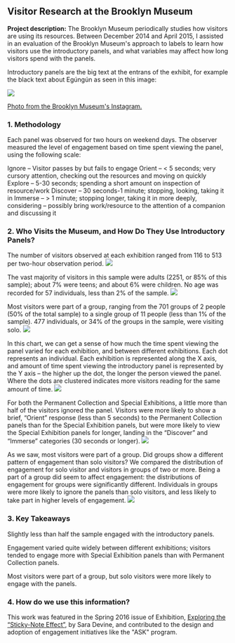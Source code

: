 ## Visitor Research at the Brooklyn Museum

**Project description:** The Brooklyn Museum periodically studies how visitors are using its resources. Between December 2014 and April 2015, I assisted in an evaluation of the Brooklyn Museum's approach to labels to learn how visitors use the introductory panels, and what variables may affect how long visitors spend with the panels.

Introductory panels are the big text at the entrans of the exhibit, for example the black text about Egúngún as seen in this image:

<img src="images/Egungun.jpg?raw=true"/>

[Photo from the Brooklyn Museum's Instagram.](https://www.instagram.com/p/B1O63eoFqck/)

### 1. Methodology

Each panel was observed for two hours on weekend days. The observer measured the level of engagement based on time spent viewing the panel, using the following scale:

Ignore – Visitor passes by but fails to engage
Orient – < 5 seconds; very cursory attention, checking out the resources and moving on quickly
Explore – 5-30 seconds; spending a short amount on inspection of resource/work
Discover – 30 seconds-1 minute; stopping, looking, taking it in
Immerse – > 1 minute; stopping longer, taking it in more deeply, considering – possibly bring work/resource to the attention of a companion and discussing it


### 2. Who Visits the Museum, and How Do They Use Introductory Panels?

The number of visitors observed at each exhibition ranged from 116 to 513 per two-hour observation period.
<img src="images/NumberOfVisitors_color.jpg?raw=true"/>

The vast majority of visitors in this sample were adults (2251, or 85% of this sample); about 7% were teens; and about 6% were children. No age was recorded for 57 individuals, less than 2% of the sample.
<img src="images/VisitorAge_color.jpg?raw=true"/>

Most visitors were part of a group, ranging from the 701 groups of 2 people (50% of the total sample) to a single group of 11 people (less than 1% of the sample). 477 individuals, or 34% of the groups in the sample, were visiting solo.
<img src="images/GroupSize_color.jpg?raw=true"/>

In this chart, we can get a sense of how much the time spent viewing the panel varied for each exhibition, and between different exhibitions. Each dot represents an individual. Each exhibition is represented along the X axis, and amount of time spent viewing the introductory panel is represented by the Y axis – the higher up the dot, the longer the person viewed the panel. Where the dots are clustered indicates more visitors reading for the same amount of time.
<img src="images/TimeViewingPanels.png?raw=true"/>

For both the Permanent Collection and Special Exhibitions, a little more than half of the visitors ignored the panel. Visitors were more likely to show a brief, “Orient” response (less than 5 seconds) to the Permanent Collection panels than for the Special Exhibition panels, but were more likely to view the Special Exhibition panels for longer, landing in the “Discover” and “Immerse” categories (30 seconds or longer).
<img src="images/Engagement_color.jpg?raw=true"/>

As we saw, most visitors were part of a group. Did groups show a different pattern of engagement than solo visitors? We compared the distribution of engagement for solo visitor and visitors in groups of two or more. 
Being a part of a group did seem to affect engagement: the distributions of engagement for groups were significantly different. Individuals in groups were more likely to ignore the panels than solo visitors, and less likely to take part in higher levels of engagement.
<img src="images/GroupVsSolo_color.jpg?raw=true"/>


### 3. Key Takeaways

Slightly less than half the sample engaged with the introductory panels. 

Engagement varied quite widely between different exhibitions; visitors tended to engage more with Special Exhibition panels than with Permanent Collection panels. 

Most visitors were part of a group, but solo visitors were more likely to engage with the panels. 

### 4. How do we use this information?

This work was featured in the Spring 2016 issue of Exhibition, [Exploring the “Sticky-Note Effect”](https://www.name-aam.org/exhibition_spring2016), by Sara Devine, and contributed to the design and adoption of engagement initiatives like the "ASK" program.
